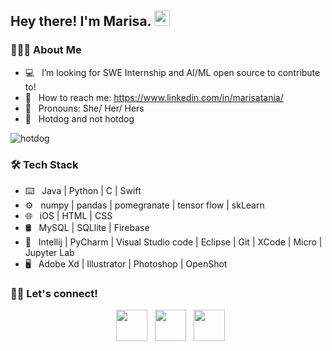 <h2> Hey there! I'm Marisa. <img src="https://github.com/souvikguria98/souvikguria98/blob/master/Hi.gif" width="25"></h2>

<h3> 👩🏻‍💻 About Me </h3>

- 💻 &nbsp; I’m looking for SWE Internship and AI/ML open source to contribute to!
- 💬 &nbsp; How to reach me: https://www.linkedin.com/in/marisatania/
- 🦄 &nbsp; Pronouns: She/ Her/ Hers
- 🌭 &nbsp; Hotdog and not hotdog

![hotdog](https://user-images.githubusercontent.com/60201466/113470898-9fb72e00-940d-11eb-99f1-8ae83044a2aa.gif)


<h3>🛠 Tech Stack</h3>

- ⌨️ &nbsp; Java | Python | C | Swift  
- ⚙️ &nbsp; numpy | pandas | pomegranate | tensor flow | skLearn
- 🌐 &nbsp; iOS | HTML | CSS 
- 🛢 &nbsp; MySQL | SQLlite | Firebase
- 🔧 &nbsp; Intellij | PyCharm | Visual Studio code | Eclipse | Git | XCode | Micro | Jupyter Lab
- 🖥 &nbsp; Adobe Xd | Illustrator | Photoshop | OpenShot

<h3> 🤝🏻 Let's connect! </h3>

<p align="center">
&nbsp; <a href="https://www.linkedin.com/in/marisatania/" target="_blank" rel="noopener noreferrer"><img src="https://img.icons8.com/plasticine/100/000000/linkedin.png" width="50" /></a>
&nbsp; <a href="https://www.instagram.com/marisatania/" target="_blank" rel="noopener noreferrer"><img src="https://img.icons8.com/plasticine/100/000000/instagram-new.png" width="50" /></a>  
&nbsp; <a href="mailto:mt.marisatania@gmail.com" target="_blank" rel="noopener noreferrer"><img src="https://img.icons8.com/plasticine/100/000000/gmail.png"  width="50" /></a>
</p>

